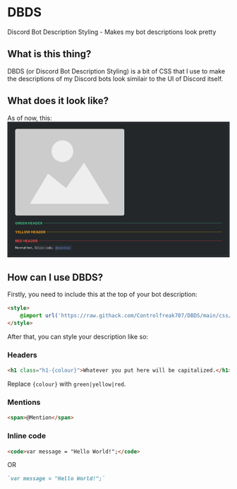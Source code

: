 # DBDS
Discord Bot Description Styling - Makes my bot descriptions look pretty

## What is this thing?
DBDS (or Discord Bot Description Styling) is a bit of CSS that I use to make the descriptions of my Discord bots look similair to the UI of Discord itself.

## What does it look like?
As of now, this:
![Preview](Preview.png)

## How can I use DBDS?
Firstly, you need to include this at the top of your bot description:
```html
<style>
    @import url('https://raw.githack.com/Controlfreak707/DBDS/main/css/index.css');
</style>
```

After that, you can style your description like so:

### Headers
```md
<h1 class="h1-{colour}">Whatever you put here will be capitalized.</h1>
```
Replace `{colour}` with `green|yellow|red`.

### Mentions
```md
<span>@Mention</span>
```

### Inline code
```md
<code>var message = "Hello World!";</code>
```
OR
```md
`var message = "Hello World!";`
```